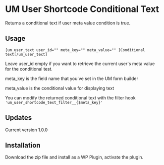 # UM User Shortcode Conditional Text

Returns a conditional text if user meta value condition is true.

## Usage 
<code>[um_user_text user_id="" meta_key="" meta_value="" ]Conditional text[/um_user_text] </code>

Leave user_id empty if you want to retrieve the current user's meta value for the conditional test.

meta_key is the field name that you've set in the UM form builder

meta_value is the conditional value for displaying text

You can modify the returned conditional text with the filter hook <code>'um_user_shortcode_text_filter__{$meta_key}'</code>
 
## Updates

Current version 1.0.0
## Installation

Download the zip file and install as a WP Plugin, activate the plugin.
